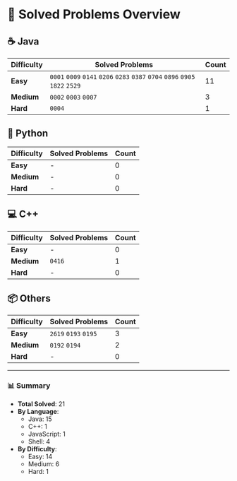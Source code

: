 # 📌 Solved Problems Overview

## ☕ Java
| Difficulty | Solved Problems                         | Count |
|------------|-----------------------------------------|-------|
| **Easy**   | `0001` `0009` `0141` `0206` `0283` `0387` `0704` `0896` `0905` `1822` `2529` | 11    |
| **Medium** | `0002` `0003` `0007`                     | 3     |
| **Hard**   | `0004`                                   | 1     |

## 🐍 Python
| Difficulty | Solved Problems | Count |
|------------|-----------------|-------|
| **Easy**   | -               | 0     |
| **Medium** | -               | 0     |
| **Hard**   | -               | 0     |

## 💻 C++
| Difficulty | Solved Problems | Count |
|------------|-----------------|-------|
| **Easy**   | -               | 0     |
| **Medium** | `0416`          | 1     |
| **Hard**   | -               | 0     |

## 📦 Others
| Difficulty | Solved Problems | Count |
|------------|-----------------|-------|
| **Easy**   | `2619` `0193` `0195`               | 3   |
| **Medium** | `0192` `0194`               | 2     |
| **Hard**   | -               | 0     |

---

### 📊 Summary
- **Total Solved**: 21
- **By Language**:
  - Java: 15
  - C++: 1
  - JavaScript: 1
  - Shell: 4
- **By Difficulty**:
  - Easy: 14
  - Medium: 6
  - Hard: 1
